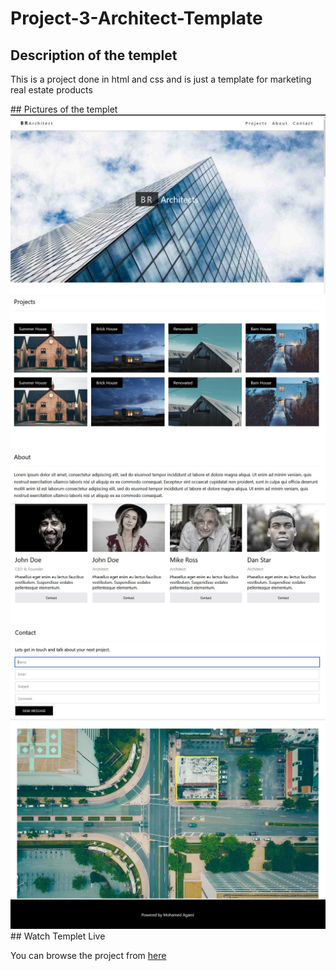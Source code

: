 ﻿# Project-3-Architect-Template
 ## Description of the templet
 <P> This is a project done in html and css and is just a template for marketing real estate products </P>
 ## Pictures of the templet
<img src="https://github.com/MuhammadAgami/Project-3-Architect-Template/blob/main/image1.jpg" alt="the image 1">
<br>
<img src="https://github.com/MuhammadAgami/Project-3-Architect-Template/blob/main/image2.jpg" alt="the image 2">
<br>
<img src="https://github.com/MuhammadAgami/Project-3-Architect-Template/blob/main/image3.jpg" alt="the image 3">
<br>
<img src="https://github.com/MuhammadAgami/Project-3-Architect-Template/blob/main/image4.jpg" alt="the image 4">
## Watch Templet Live
<P>You can browse the project from <a href="https://muhammadagami.github.io/Project-3-Architect-Template/">here</a></P>
